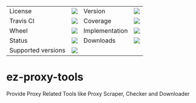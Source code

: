 <table>
    <tr>
        <td>License</td>
        <td><img src='https://img.shields.io/pypi/l/ezscrape.svg'></td>
        <td>Version</td>
        <td><img src='https://img.shields.io/pypi/v/ezscrape.svg'></td>
    </tr>
    <tr>
        <td>Travis CI</td>
        <td><img src='https://travis-ci.org/ericziethen/ezscrape.svg?branch=master'></td>
        <td>Coverage</td>
        <td><img src='https://codecov.io/gh/ericziethen/ezscrape/branch/master/graph/badge.svg'></td>
    </tr>
    <tr>
        <td>Wheel</td>
        <td><img src='https://img.shields.io/pypi/wheel/ezscrape.svg'></td>
        <td>Implementation</td>
        <td><img src='https://img.shields.io/pypi/implementation/ezscrape.svg'></td>
    </tr>
    <tr>
        <td>Status</td>
        <td><img src='https://img.shields.io/pypi/status/ezscrape.svg'></td>
        <td>Downloads</td>
        <td><img src='https://img.shields.io/pypi/dm/ezscrape.svg'></td>
    </tr>
    <tr>
        <td>Supported versions</td>
        <td><img src='https://img.shields.io/pypi/pyversions/ezscrape.svg'></td>
    </tr>
</table>

# ez-proxy-tools
Provide Proxy Related Tools like Proxy Scraper, Checker and Downloader
